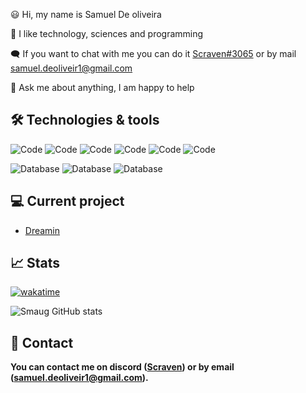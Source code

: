 😃 Hi, my name is Samuel De oliveira 

👀 I like technology, sciences and programming 

🗨️ If you want to chat with me you can do it [Scraven#3065](https://discord.com/users/384015647585075210) or by mail [samuel.deoliveir1@gmail.com](mailto:samuel.deoliveir1@gmail.com) 

🎈 Ask me about anything, I am happy to help

## 🛠 Technologies & tools

![Code](https://img.shields.io/badge/Code-Java-informational?style=flat&logo=Code&logoColor=white&color=2bbc8a)
![Code](https://img.shields.io/badge/Code-Javascript-informational?style=flat&logo=Code&logoColor=white&color=2bbc8a)
![Code](https://img.shields.io/badge/Code-Typescript-informational?style=flat&logo=Code&logoColor=white&color=2bbc8a)
![Code](https://img.shields.io/badge/Code-ReactJs-informational?style=flat&logo=Code&logoColor=white&color=2bbc8a)
![Code](https://img.shields.io/badge/Code-React_Native-informational?style=flat&logo=Code&logoColor=white&color=2bbc8a)
![Code](https://img.shields.io/badge/Code-Nodejs-informational?style=flat&logo=Code&logoColor=white&color=2bbc8a)

![Database](https://img.shields.io/badge/Database-MySQL-informational?style=flat&logo=Databases&logoColor=white&color=2bbc8a)
![Database](https://img.shields.io/badge/Database-PostgreSQL-informational?style=flat&logo=Database&logoColor=white&color=2bbc8a)
![Database](https://img.shields.io/badge/Database-MongoDB-informational?style=flat&logo=Database&logoColor=white&color=2bbc8a)

## 💻 Current project

- [Dreamin](https://github.com/Spik-Loomi)

## 📈 Stats

[![wakatime](https://wakatime.com/badge/user/a73805a9-85c7-4e75-93ec-d7f870f6c779.svg)](https://wakatime.com/@a73805a9-85c7-4e75-93ec-d7f870f6c779)

![Smaug GitHub stats](https://github-readme-stats.vercel.app/api?username=Samuel-deoliveira&show_icons=true&theme=radical)

## 🔗 Contact

**You can contact me on discord ([Scraven](https://discord.com/users/384015647585075210)) or by email ([samuel.deoliveir1@gmail.com](mailto:samuel.deoliveir1@gmail.com)).**
